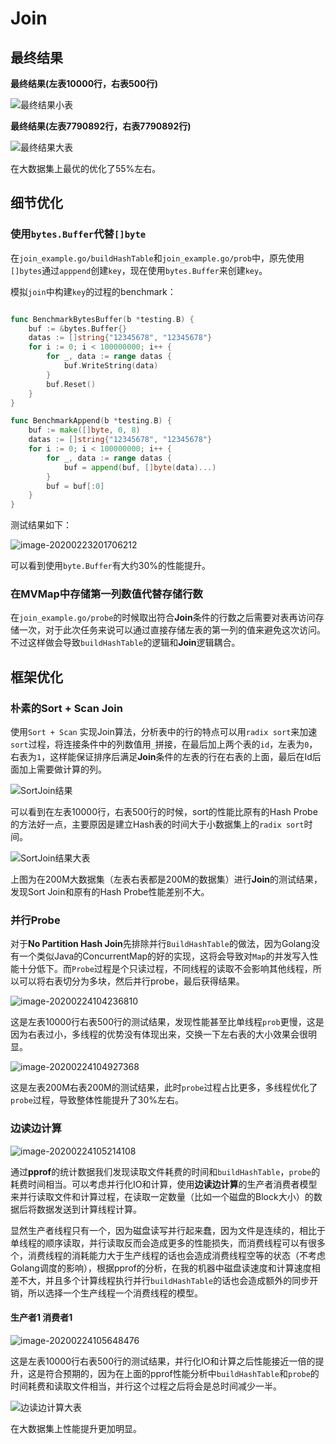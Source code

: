 # Join

## 最终结果

**最终结果(左表10000行，右表500行)**

![最终结果小表](./image/最终结果小表.png)

**最终结果(左表7790892行，右表7790892行)**

![最终结果大表](./image/最终结果大表.png)

在大数据集上最优的优化了55%左右。

## 细节优化

### 使用`bytes.Buffer`代替`[]byte`

在`join_example.go/buildHashTable`和`join_example.go/prob`中，原先使用`[]bytes`通过`apppend`创建`key`，现在使用`bytes.Buffer`来创建`key`。

模拟`join`中构建`key`的过程的benchmark：

```go

func BenchmarkBytesBuffer(b *testing.B) {
	buf := &bytes.Buffer{}
	datas := []string{"12345678", "12345678"}
	for i := 0; i < 100000000; i++ {
		for _, data := range datas {
			buf.WriteString(data)
		}
		buf.Reset()
	}
}

func BenchmarkAppend(b *testing.B) {
	buf := make([]byte, 0, 8)
	datas := []string{"12345678", "12345678"}
	for i := 0; i < 100000000; i++ {
		for _, data := range datas {
			buf = append(buf, []byte(data)...)
		}
		buf = buf[:0]
	}
}
```

测试结果如下：

![image-20200223201706212](./image/Buffer测试.png)

可以看到使用`byte.Buffer`有大约30%的性能提升。

### 在MVMap中存储第一列数值代替存储行数

在`join_example.go/probe`的时候取出符合**Join**条件的行数之后需要对表再访问存储一次，对于此次任务来说可以通过直接存储左表的第一列的值来避免这次访问。不过这样做会导致`buildHashTable`的逻辑和**Join**逻辑耦合。

## 框架优化

### 朴素的Sort + Scan Join

使用`Sort + Scan` 实现Join算法，分析表中的行的特点可以用`radix sort`来加速`sort`过程，将连接条件中的列数值用`_`拼接，在最后加上两个表的`id`，左表为`0`，右表为`1`，这样能保证排序后满足**Join**条件的左表的行在右表的上面，最后在Id后面加上需要做计算的列。

![SortJoin结果](./image/SortJoin结果.png)

可以看到在左表10000行，右表500行的时候，sort的性能比原有的Hash Probe的方法好一点，主要原因是建立Hash表的时间大于小数据集上的`radix sort`时间。

![SortJoin结果大表](./image/SortJoin结果大表.png)

上图为在200M大数据集（左表右表都是200M的数据集）进行**Join**的测试结果，发现Sort Join和原有的Hash Probe性能差别不大。

### 并行Probe

对于**No Partition Hash Join**先排除并行`BuildHashTable`的做法，因为Golang没有一个类似Java的ConcurrentMap的好的实现，这将会导致对`Map`的并发写入性能十分低下。而`Probe`过程是个只读过程，不同线程的读取不会影响其他线程，所以可以将右表切分为多块，然后并行probe，最后获得结果。

![image-20200224104236810](./image/多线程Probe小表.png)

这是左表10000行右表500行的测试结果，发现性能甚至比单线程`prob`更慢，这是因为右表过小，多线程的优势没有体现出来，交换一下左右表的大小效果会很明显。

![image-20200224104927368](./image/多线程Probe大表.png)

这是左表200M右表200M的测试结果，此时`probe`过程占比更多，多线程优化了`probe`过程，导致整体性能提升了30%左右。

### 边读边计算

![image-20200224105214108](./image/代码行耗时.png)

通过**pprof**的统计数据我们发现读取文件耗费的时间和`buildHashTable`，`probe`的耗费时间相当。可以考虑并行化IO和计算，使用**边读边计算**的生产者消费者模型来并行读取文件和计算过程，在读取一定数量（比如一个磁盘的Block大小）的数据后将数据发送到计算线程计算。

显然生产者线程只有一个，因为磁盘读写并行起来蠢，因为文件是连续的，相比于单线程的顺序读取，并行读取反而会造成更多的性能损失，而消费线程可以有很多个，消费线程的消耗能力大于生产线程的话也会造成消费线程空等的状态（不考虑Golang调度的影响），根据pprof的分析，在我的机器中磁盘读速度和计算速度相差不大，并且多个计算线程执行并行`buildHashTable`的话也会造成额外的同步开销，所以选择一个生产线程一个消费线程的模型。

#### 生产者1 消费者1

![image-20200224105648476](./image/边读边计算小表.png)

这是左表10000行右表500行的测试结果，并行化IO和计算之后性能接近一倍的提升，这是符合预期的，因为在上面的pprof性能分析中`buildHashTable`和`probe`的时间耗费和读取文件相当，并行这个过程之后将会是总时间减少一半。

![边读边计算大表](./image/边读边计算大表.png)

在大数据集上性能提升更加明显。

